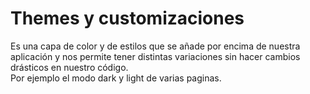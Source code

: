 # Themes y customizaciones
Es una capa de color y de estilos que se añade por encima de nuestra aplicación y nos permite tener distintas variaciones sin hacer cambios drásticos en nuestro código.  
Por ejemplo el modo dark y light de varias paginas.

